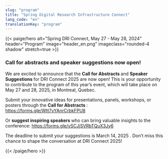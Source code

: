 ```yaml
---
slug: "program"
title: "Spring Digital Research Infrastructure Connect"
lang_code: "en"
translationKey: "program"
---
```


{{< paige/hero
    alt="Spring DRI Connect, May 27 - May 28, 2024"
    header="Program"
    image="header_en.png"
    imageclass="rounded-4 shadow"
    stretch=true >}}

  ### Call for abstracts and speaker suggestions now open! 

  We are excited to announce that the <strong> Call for Abstracts </strong> and <strong> Speaker Suggestions </strong>  for DRI Connect 2025 are now open! This is your opportunity to contribute to the program of this year’s event, which will take place on May 27 and 28, 2025, in Montreal, Quebec. 

  Submit your innovative ideas for presentations, panels, workshops, or posters through the <strong> Call for Abstracts </strong>  : https://forms.gle/Wtt7vYAnrCrbkFPU8  

  Or <strong> suggest inspiring speakers </strong>  who can bring valuable insights to the conference: https://forms.gle/vSCJjSVRbTQuX3Jy6  

  The deadline to submit your suggestions is </strong> March 14, 2025 </strong> . Don’t miss this chance to shape the conversation at DRI Connect 2025! 

{{< /paige/hero >}}


<!--

### Spring Digital Research Infrastructure Connect

The theme of the conference “Towards Integrated Solutions for Digital Research” was born out of a desire to craft a
program that keeps collaboration at its core and offers content that highlights innovative approaches and solutions to
breaking down silos and promoting synergy. Ultimately, our hope is that DRI Connect will contribute to a shared vision
that leverages the full potential of digital research infrastructure (DRI) in Canada.

#### DRI Connect Dinner and ACENET Celebration

We look forward to hosting DRI Connect guests for a celebratory dinner on May 27, 2024!

### Program

<div class="d-print-none">
  <p>
    You may <a target="_blank" href="https://calendar.google.com/calendar/u/0/embed?height=600&wkst=2&ctz=America/Halifax&bgcolor=%23d2ad29&mode=AGENDA&showNav=0&showDate=0&showCalendars=0&showTabs=0&showPrint=0&src=Y19iODhiMWY3MDlmYmIxZDQ2ZDEzZDE5NGE4MWI5MTk2MTNiN2JkMGFkZTY1NjMxMGEzZTkxOTJiYTBhNzIzZTAwQGdyb3VwLmNhbGVuZGFyLmdvb2dsZS5jb20&color=%23009688">view the program</a> or <a target="_blank" href="https://calendar.google.com/calendar/u/0/r?cid=c_b88b1f709fbb1d46d13d194a81b919613b7bd0ade656310a3e9192ba0a723e00@group.calendar.google.com">subscribe to it</a> with Google Calendar.
  </p>
  <button class="btn btn-link ps-0" onclick="expandAll(this)">
    <strong>Click here</strong> to expand all sections below and all session descriptions.
  </button>
</div>
<div class="alert alert-info" role="alert">
  All times below are listed in Atlantic Daylight Time (UTC-3)
</div>

<hr />

#### Day 0 - Preconference

<details>
  <summary class="h5">Sunday, May 26<small class="text-muted d-print-none"> (click to expand)</small></summary>
  <div class="container">
    <div class="row mt-2">
      <div class="col-3 col-sm-2 bg-primary text-white">Time</div>
      <div class="col-2 bg-primary text-white">Location</div>
      <div class="col bg-primary text-white">Description</div>
    </div>
    <div class="row my-3">
      <div class="col-3 col-sm-2 text-nowrap">
        6:00 PM
        <span class="d-inline d-lg-none"><br />↓<br /></span>
        <span class="d-none d-lg-inline"> - </span>
        9:30 PM
      </div>
      <div class="col-2 ">Pickford & Black, 1869 Upper Water Street</div>
      <div class="col">
        <details>
          <summary class="h6">"No Host" Gathering</summary>
          <ul>
            <li>Everyone welcome</li>
            <li>Folks responsible for own food and drink</li>
          </ul>
          <p>
            This casual get-together awaits you upon your arrival in Halifax and offers the opportunity to meet fellow attendees, catch up with people you haven’t seen for a while, and see colleagues in real life that you’ve only seen in small squares on a screen!
          </p>
        </details>
      </div>
    </div>
  </div>
</details>

<hr />

#### Day 1-2 - Conference

<details>
  <summary class="h5">
    Monday, May 27 <small class="text-muted d-print-none">(click to expand)</small>
  </summary>
  <div class="container">
    <div class="row mt-2">
      <div class="col-3 col-sm-2 bg-primary text-white">Time</div>
      <div class="col-2 bg-primary text-white">Room</div>
      <div class="col bg-primary text-white">Description<span class="d-print-none"> (<a class="text-underline" onclick="expand(this)">click here to expand all</a>)</span></div>
    </div>
    <div class="row my-3">
      <div class="col-3 col-sm-2 text-nowrap">8:00 AM<br/>(60 min.)</div>
      <div class="col-2">C3</div>
      <div class="col">
        <h6 class="fst-italic">Registration & Breakfast</h6>
      </div>
    </div>
    <div class="row my-3">
      <div class="col-3 col-sm-2 text-nowrap">9:00 AM<br />(30 min.)</div>
      <div class="col-2">C4</div>
      <div class="col">
        <details>
          <summary class="h6">Welcome Remarks</summary>
          <p>
            George Ross (CEO, Digital Research Alliance of Canada)
          </p>
          <p>
            With a career spanning over 37 years, George Ross has worked across numerous sectors including consulting,
            public service, international development, technology, research and more. George was also instrumental in
            establishing the organizational structure and building what is now the Alliance. Join George as he welcomes
            everyone to DRI Connect 2024 and shares some thoughts on the future of the Alliance.
          </p>
        </details>
      </div>
    </div>
    <div class="row my-3">
      <div class="col-3 col-sm-2 text-nowrap">9:30 AM<br />(60 min.)</div>
      <div class="col-2">C4</div>
      <div class="col">
        <details>
          <summary class="h6">Updates from Alliance RDM Network of Experts</summary>
          <p>
            Moderator Lee Wilson, Director Research Data Management, Digital Research Alliance of Canada
          </p>
          <p>
            Through a series of lightning talks, the Alliance Network of Experts will present on both current and
            future work. Time will be reserved for questions and open discussion.
          </p>
        </details>
      </div>
    </div>
    <div class="row my-3">
      <div class="col-3 col-sm-2 text-nowrap">10:30 AM<br />(30 min.)</div>
      <div class="col-2">C3</div>
      <div class="col">
        <h6 class="fst-italic">Break</h6>
      </div>
    </div>
    <div class="row my-3">
      <div class="col-3 col-sm-2 text-nowrap">11:00 AM<br />(45 min.)</div>
      <div class="col-2">C4</div>
      <div class="col">
        <details>
          <summary class="h6">Future Vision of DRI</summary>
          <p>
            Felipe Pérez-Jvostov, Senior Analyst (Community Engagement & Planning) Digital Research Alliance of Canada
          </p>
          <p>
            The Alliance is in the midst of submitting its vision for the future of DRI to Innovation, Science and
            Economic Development Canada (ISED) as part of its 5-year mandate renewal. This vision is data-centric,
            recognizing that data is not merely a byproduct of research but a national asset, and its value must be
            maximized for knowledge creation as well as economic and social impact. While challenging, this is an
            exciting opportunity for Canada to be a leader in the knowledge economy and leverage its expansive history
            of research excellence.
          </p>
        </details>
      </div>
    </div>
    <div class="row my-3" style="background-color: rgba(0,255,127,0.1)">
      <div class="col-3 col-sm-2 text-nowrap">11:45 AM<br />(45 min.)</div>
      <div class="col-2">C4</div>
      <div class="col">
        <details>
          <summary class="h6">Stream 1: Intro to High Performance Computing (HPC), Clusters, and Scheduling</summary>
          <p>
            Nathan Wielenga, Senior Middleware Developer, Digital Research Alliance of Canada<br />
            Kamil Marcinkowski, University of Alberta
          </p>
          <p>
            This brief, interactive overview is intended for techies new to HPC and non-techies confused by all the
            jargon.
          </p>
        </details>
      </div>
    </div>
    <div class="row my-3" style="background-color: rgba(0,127,255,0.1)">
      <div class="col-3 col-sm-2 text-nowrap">11:45 AM<br />(45 min.)</div>
      <div class="col-2">102</div>
      <div class="col">
        <details>
          <summary class="h6">Stream 2: At the Intersection of RDM and Generative AI</summary>
          <p>
            Alisa Rod, Research Data Management Specialist, McGill University<br />
            Sandy Hervieux, Head Librarian (Nahum Gelber Law Library), McGill University
          </p>
          <p>
            Can AI tools be used to write Data Management Plans, summarize funder
            requirements, or suggest file naming conventions and folder structures? Join
            Alisa and Sandy as they explore this topic, including how AI tools can be used to
            write conference abstracts, assist with data analysis, create data description
            documentation, and summarize metadata.
          </p>
        </details>
      </div>
    </div>
    <div class="row my-3" style="background-color: rgba(255,127,255,0.1)">
      <div class="col-3 col-sm-2 text-nowrap">11:45 AM<br />(45 min.)</div>
      <div class="col-2">103</div>
      <div class="col">
        <details>
          <summary class="h6">Stream 3: Seeking Balance within Canada’s Largest Research Cloud Environment</summary>
          <p>
            Jeff Albert, Manager and Architect of ARC Infrastructure, University of Victoria<br />
            Veronica Augustin, Research Project Manager, University of Victoria
          </p>
          <p>
            How does a highly effective ARC team balance the complexities of that environment against the priorities
            of operations and periodic major refreshes? Join Jeff and Veronica to find out more.
          </p>
        </details>
      </div>
    </div>
    <div class="row my-3">
      <div class="col-3 col-sm-2 text-nowrap">12:30 PM<br />(60 min.)</div>
      <div class="col-2">C5</div>
      <div class="col">
        <h6 class="fst-italic">Lunch</h6>
      </div>
    </div>
    <div class="row my-3">
      <div class="col-3 col-sm-2 text-nowrap">1:30 PM<br />(30 min.)</div>
      <div class="col-2">C4</div>
      <div class="col">
        <details>
          <summary class="h6">Keynote</summary>
          <p>
            Dr. John Archibald, Archibald Laboratory for Genome Biology at Dalhousie University
          </p>
          <p>
            Molecular biologist Dr. John Archibald is a world leader in the study of how microorganisms interact and
            exchange genes in nature. Dal’s newest Arthur B. McDonald Chair of Research Excellence, has more than 170
            publications that have been cited over 10,000 times, an extraordinary accomplishment for a scholar 20 years
            into his career. He is a Fellow of the American Academy of Microbiology, Director of the Institute for
            Comparative Genomics, and the author of two popular science books published by Oxford University Press.
          </p>
          <p>
            John will share the perspective of a researcher, including the challenges and opportunities at the
            interface of computers and biology.
          </p>
        </details>
      </div>
    </div>
    <div class="row my-3">
      <div class="col-3 col-sm-2 text-nowrap">2:00 PM<br />(60 min.)</div>
      <div class="col-2">C4</div>
      <div class="col">
        <details>
          <summary class="h6">Updates from ARC National Teams</summary>
          <p>
            Moderator Patrick Mann, Director Operations, Digital Research Alliance of Canada
          </p>
          <p>
            Through a series of lightning talks, National Teams will present on the progress of the last year and plans
            for the year ahead.
          </p>
        </details>
      </div>
    </div>
    <div class="row my-3">
      <div class="col-3 col-sm-2 text-nowrap">3:00 PM<br />(30 min.)</div>
      <div class="col-2">C5</div>
      <div class="col">
        <h6 class="fst-italic">Break</h6>
      </div>
    </div>
    <div class="row my-3">
      <div class="col-3 col-sm-2 text-nowrap">3:30 PM<br />(90 min.)</div>
      <div class="col-2">C4</div>
      <div class="col">
        <details>
          <summary class="h6">Five Researchers Walk Into a Bar</summary>
          <p>
            Join us for an engaging, interactive session where we explore the realities of our researchers as they
            navigate across the DRI landscape. We’ll begin with a vignette: fictitious, archetypical researchers come
            together to discuss how they use the tools and the “pain points” they experience. Then we’ll work together
            in smaller groups to discuss researchers’ challenges (both in-person and online). Our hope? That we come out
            of this collaborative session with a better collective understanding of each pillar (RDM, ARC, RS and
            cybersecurity) and that this serves as the foundation to build a culture that can deliver integrated
            solutions for digital research.
          </p>
        </details>
      </div>
    </div>
    <div class="row my-3">
      <div class="col-3 col-sm-2 text-nowrap">5:00 PM<br />(60 min.)</div>
      <div class="col-2"></div>
      <div class="col">
        <h6 class="fst-italic">No Programming</h6>
      </div>
    </div>
    <div class="row my-3">
      <div class="col-3 col-sm-2 text-nowrap">
        6:00 PM
        <span class="d-inline d-lg-none"><br />↓<br /></span>
        <span class="d-none d-lg-inline"> - </span>
        9:30 PM
      </div>
      <div class="col-2">Gahan House, 5239 Sackville Street</div>
      <div class="col">
        <details>
          <summary class="h6">DRI Social Connect</summary>
          <ul>
            <li>Everyone welcome, registration needed</li>
            <li>Food provided</li>
          </ul>
          <p>
            Join us at Gahan House for a dinner reception to celebrate ACENET’s 20th Anniversary. Enjoy an evening of
            delicious food, great company, and special musical guests.
          </p>
        </details>
      </div>
    </div>
  </div>
</details>

<details>
  <summary class="h5">
    Tuesday, May 28<small class="text-muted d-print-none"> (click to expand)</small>
  </summary>
  <div class="container">
    <div class="row mt-2">
      <div class="col-3 col-sm-2 bg-primary text-white">Time</div>
      <div class="col-2 bg-primary text-white">Room</div>
      <div class="col bg-primary text-white">Description<span class="d-print-none"> (<a class="text-underline text-white" onclick="expand(this)">click here to expand all</a>)</span></div>
    </div>
    <div class="row my-3">
      <div class="col-3 col-sm-2 text-nowrap">8:00 AM<br />(60 min.)</div>
      <div class="col-2">C3</div>
      <div class="col">
        <h6 class="fst-italic">Breakfast</h6>
      </div>
    </div>
    <div class="row my-3">
      <div class="col-3 col-sm-2 text-nowrap">9:00 AM<br />(15 min.)</div>
      <div class="col-2">C4</div>
      <div class="col">
        <details>
          <summary class="h6">Introducing CQORC: Calcul Québec's One Ring Coordinator</summary>
          <p>
            Maxime Boissonneault, Calcul Québec<br />
            Charles Coulombe, Calcul Québec
          </p>
          <p>
            What do you do when faced with the logistical hassle of running lots of training events? Automate! CQORC is
            a collection of tools that automates everything from creating EventBrite and Zoom events, to links to
            surveys and new Slack channels.
          </p>
        </details>
      </div>
    </div>
    <div class="row my-3">
      <div class="col-3 col-sm-2 text-nowrap">9:15 AM<br />(15 min.)</div>
      <div class="col-2">C4</div>
      <div class="col">
        <details>
          <summary class="h6">The National Training Coordination Council</summary>
          <p>
            Ramses Van zon, Chair, National Training Coordination Council
          </p>
          <p>
            Learn all about the newly formed National Training Coordination Council, including its purpose, goals
            and where we stand nationally in training.
          </p>
        </details>
      </div>
    </div>
    <div class="row my-3">
      <div class="col-3 col-sm-2 text-nowrap">9:30 AM<br />(15 min.)</div>
      <div class="col-2">C4</div>
      <div class="col">
        <details>
          <summary class="h6">The Search for ACENET's Training Portal</summary>
          <p>
            Grace Fishbein, Training Coordinator, ACENET
          </p>
          <p>
            Grace shares the lessons learned from a multi-year search for ACENET’s training portal. From determining
            needs to landing on the project they now have, with some detours along the way.
          </p>
        </details>
      </div>
    </div>
    <div class="row my-3">
      <div class="col-3 col-sm-2 text-nowrap">9:45 AM<br />(45 min.)</div>
      <div class="col-2">C4</div>
      <div class="col">
        <details>
          <summary class="h6">Panel: Training across DRI</summary>
          <p>
            Moderator: Catherine Di Vita, Training Coordinator, Digital Research Alliance of Canada<br />
            Panelists:<br />
            Marie-Hélène Burle, Research Solutions Specialist at Simon Fraser University<br />
            Nick Rochlin, RDM Specialist with University of British Columbia Advanced Research Computing<br />
            Ryan McRonald, Arbutus Cybersecurity Analyst at the University of Victoria<br />
            Grace Fishbein, Training Coordinator, ACENET
          </p>
          <p>
            Join Marie-Hélène, Nick, Ryan, and Grace as they discuss collaborative strategies and operational synergies in DRI
            training. Together, they will uncover shared challenges, identify opportunities, and explore the possibility
            of a unified approach to training.
          </p>
        </details>
      </div>
    </div>
    <div class="row my-3">
      <div class="col-3 col-sm-2 text-nowrap">10:30 AM<br />(30 min.)</div>
      <div class="col-2">C5</div>
      <div class="col">
        <h6 class="fst-italic">Break</h6>
      </div>
    </div>
    <div style="background-color: rgba(0,255,127,0.1)">
      <div class="row my-3">
        <div class="col-3 col-sm-2 text-nowrap">11:00 AM<br />(30 min.)</div>
        <div class="col-2">C4</div>
        <div class="col">
          <details>
            <summary class="h6">Stream 1: Six Years Later, is the Castle Still Magic?</summary>
            <p>
              Félix-Antoine Fortin, Director of Software Development, Calcul Québec
            </p>
            <p>
              During TECC 2018, Félix-Antoine presented the idea of using the cloud to create a Slurm cluster with
              Terraform. Join Félix-Antoine as he shares the evolution of Magic Castle over the past 6 years, its current
              state and the road ahead. Everyone will benefit from attending: from people who have no idea what Magic
              Castle is to experts.
            </p>
          </details>
        </div>
      </div>
      <div class="row my-3">
        <div class="col-3 col-sm-2 text-nowrap">11:30 AM<br />(15 min.)</div>
        <div class="col-2">C4</div>
        <div class="col">
          <details>
            <summary class="h6">Stream 1: Magic Castle Speed: the Canary in the Mine</summary>
            <p>
              Étienne Dubeau, Calcul Québec
            </p>
            <p>
              Like a canary in a coal mine, Magic Castle users have been alerting cloud administrators of potential
              performance issues. A small group of developers came up with a solution — Project Magic Castle Speed —
              designed to detect qualitative performance issues on the community cloud before they get reported by users.
            </p>
          </details>
        </div>
      </div>
      <div class="row my-3">
        <div class="col-3 col-sm-2 text-nowrap">11:45 AM<br />(45 min.)</div>
        <div class="col-2">C4</div>
        <div class="col">
          <details>
            <summary class="h6">Stream 1: Magic Castle: A Journey into Non-Traditional Use Cases</summary>
            <p>
              Maxime Boissonneault, Calcul Québec
            </p>
            <p>
              Join Maxime as he describes how the Research Support National Team (RSNT) dealt with advanced use cases,
              including how they used Magic Castle to replace a build node with a full-fledged cluster in the cloud (with
              Slurm, MFA and JupyterHub).
            </p>
          </details>
        </div>
      </div>
    </div>
    <div style="background-color: rgba(0,127,255,0.1)">
      <div class="row my-3">
        <div class="col-3 col-sm-2 text-nowrap">11:00 AM<br />(45 min.)</div>
        <div class="col-2">102</div>
        <div class="col">
          <details>
            <summary class="h6">Stream 2: Security Operations Data Collection</summary>
            <p>
              Darcy Hodgson, Senior Systems Analyst (Cybersecurity) and Zolboo Erdenebaatar, Cybersecurity Data Analyst
              Digital Research Alliance of Canada
            </p>
            <p>
              Join Darcy and Zolboo as they discuss how we get data from endpoints to the opensearch clusters, and most
              importantly, what we do with the data from there. With a focus on security operations architecture and data
              flows, this talk will also include information about the work being done to find threats using machine
              learning.
            </p>
          </details>
        </div>
      </div>
      <div class="row my-3">
        <div class="col-3 col-sm-2 text-nowrap">11:45 AM<br />(45 min.)</div>
        <div class="col-2">102</div>
        <div class="col">
          <details>
            <summary class="h6">Stream 2: Network Observability at 100 Gb/s</summary>
            <p>
              Ryan McRonald, University of Victoria (Arbutus site)
            </p>
            <p>
              Why monitor network traffic? Why is monitoring difficult at 100 Gb/s? How do we capture network data? What do
              we do with all that data? What is next for network observability? Join Ryan for all the answers to these
              questions and more.
            </p>
          </details>
        </div>
      </div>
    </div>
    <div style="background-color: rgba(255,127,255,0.1)">
      <div class="row my-3">
        <div class="col-3 col-sm-2 text-nowrap">11:00 AM<br />(15 min.)</div>
        <div class="col-2">103</div>
        <div class="col">
          <details>
            <summary class="h6">Stream 3: Overview of the World Data System</summary>
            <p>
              Reyna Jenkyns, Associate Director, World Data System
            </p>
            <p>
              Join Reyna as she provides a brief overview of World Data System (WDS), data repository certifications and
              attributes. WDS is an affiliate member of the International Science Council and is hosted by Ocean Networks
              Canada at the University of Victoria.
            </p>
          </details>
        </div>
      </div>
      <div class="row my-3">
        <div class="col-3 col-sm-2 text-nowrap">11:15 AM<br />(30 min.)</div>
        <div class="col-2">103</div>
        <div class="col">
          <details>
            <summary class="h6">
              Stream 3: Persistent IDentifiers (PIDs) - What are they and why do they matter?
            </summary>
            <p>
              John Aspler, Canadian Research Knowledge Network (CRKN)
            </p>
            <p>
              As digital research infrastructure matures in Canada, PIDs have become an increasingly important component.
              Join John as he explains how PIDs can enable software systems to effectively exchange information, making
              them more interoperable. John will also unpack how PIDs hold the promise of significant cost and time
              savings for scholars and institutions, and at the same time, require significant investment and uptake.
            </p>
          </details>
        </div>
      </div>
      <div class="row my-3">
        <div class="col-3 col-sm-2 text-nowrap">11:45 AM<br />(45 min.)</div>
        <div class="col-2">103</div>
        <div class="col">
          <details>
            <summary class="h6">Stream 3: Supporting Research with Data Management Plans & DMP Assistant!</summary>
            <p>
              James Doiron, Research Data Management Strategies Director, University of Alberta Library Co-chair,
              Alliance Data Management Planning Expert Group (DMPEG)<br />
              Luc Letarte, CIPP-C, CC, Sensitive Research Specialist, Advanced Research Computing,
              University of British Columbia
            </p>
            <p>
              This session will provide participants with information, guidance, and resources for supporting research
              through the development and implementation of data management plans (DMPs). Topics covered include the
              importance and benefits of DMPs, how they intersect with and support cybersecurity, and evolving
              requirements relating to the Tri-Agency research data management (RDM) policy. Specific focus will be
              given to the Digital Research Alliance of Canada DMP Assistant platform that is hosted nationally at the
              University of Alberta Library, along with a new DMP template developed by the Alliance’s DMP Expert Group
              (DMPEG). This new template is targeted specifically to support researchers in meeting DMP requirements at
              the funding opportunity application stage. Additional information relating to an accompanying assessment
              rubric that is currently in development will be shared. Time will be reserved for questions and
              discussion.
            </p>
          </details>
        </div>
      </div>
    </div>
    <div class="row my-3">
      <div class="col-3 col-sm-2 text-nowrap">12:30 PM<br />(60 min.)</div>
      <div class="col-2">C5</div>
      <div class="col">
        <h6 class="fst-italic">Lunch</h6>
      </div>
    </div>
    <div class="row my-3">
      <div class="col-3 col-sm-2 text-nowrap">1:30 PM<br />(30 min.)</div>
      <div class="col-2">C4</div>
      <div class="col">
        <details>
          <summary class="h6">Keynote: Entering a New, Data-Driven Era for Precision Cosmology: Is Machine Learning Going to Transform Our Understanding of the Universe?</summary>
          <p>
            Dr. Laurence Perreault Levasseur<br />
            Canada Research Chair in Computational Cosmology and Artificial Intelligence
          </p>
          <p>
            Laurence Perreault Levasseur is an assistant professor at the University of Montréal and an Associate Member
            of Mila, where she conducts research in the development and application of machine learning methods to
            cosmology. She is also a Visiting Scholar at the Flatiron Institute in New York City. Prior to that, she was
            a Flatiron research fellow at the Center for Computational Astrophysics in the Flatiron Institute and a
            KIPAC postdoctoral fellow at Stanford University. Laurence completed her PhD degree at the University of
            Cambridge, where she worked on applications of open effective field theory methods to the formalism of
            inflation. She received her B.Sc. and M.Sc. degrees from McGill University.
          </p>
        </details>
      </div>
    </div>
    <div style="background-color: rgba(0,255,127,0.1)">
      <div class="row my-3">
        <div class="col-3 col-sm-2 text-nowrap">2:00 PM<br />(15 min.)</div>
        <div class="col-2">C4</div>
        <div class="col">
          <details>
            <summary class="h6">Stream 1: Horizon EU Funds</summary>
            <p>
              Jonathan England, OpenAIRE
            </p>
            <p>
              Horizon EU funds are now available to Canadians. What does this mean for data infrastructures to support
              funding requirements for awardees, and what types of funds are there for us to receive funds for our work?
            </p>
          </details>
        </div>
      </div>
      <div class="row my-3">
        <div class="col-3 col-sm-2 text-nowrap">2:15 PM<br />(45 min.)</div>
        <div class="col-2">C4</div>
        <div class="col">
          <details>
            <summary class="h6">Stream 1: Documentation Best Practices</summary>
            <p>Kaitlin Newson and Meghan Landry, ACENET</p>
            <p>
              Join Kaitlin and Meghan as they cover best practices, writing for novice and non-technical users,
              formatting, and accessibility. They’ll draw from Alliance docs examples and provide a session with general
              appeal to anyone interested in improving their technical writing skills: in Alliance docs, RDM platforms,
              software, & cybersecurity.
            </p>
          </details>
        </div>
      </div>
    </div>
    <div style="background-color: rgba(0,127,255,0.1)">
      <div class="row my-3">
        <div class="col-3 col-sm-2 text-nowrap">2:00 PM<br />(15 min.)</div>
        <div class="col-2">102</div>
        <div class="col">
          <details>
            <summary class="h6">Stream 2: Update on the UseGalaxy Canada Project</summary>
            <p>Carol Gauthier, Université de Sherbrooke</p>
            <p>
              Join Carol for a brief update on UseGalaxy Canada (usegalaxy.ca): the platform, its status and usage, and
              the roadmap ahead.
            </p>
          </details>
        </div>
      </div>
      <div class="row my-3">
        <div class="col-3 col-sm-2 text-nowrap">2:15 PM<br />(30 min.)</div>
        <div class="col-2">102</div>
        <div class="col">
          <details>
            <summary class="h6">Stream 2: Hitchhiker’s Guide to Research Software</summary>
            <p>Félix-Antoine Fortin, Director of Software Development, Calcul Québec</p>
            <p>
              Come explore the universe of research software with Félix-Antoine! You’ll learn about the range of people
              building software (from researchers building their own data analytics pipelines to software engineers
              building main systems), discover best practices in the community, and realize that yes indeed, the answer to
              everything is 42.
            </p>
          </details>
        </div>
      </div>
      <div class="row my-3">
        <div class="col-3 col-sm-2 text-nowrap">2:45 PM<br />(15 min.)</div>
        <div class="col-2">102</div>
        <div class="col">
          <details>
            <summary class="h6">Stream 2: All for One, and One for All</summary>
            <p>
              Lucas Nogueira, AI & Machine Learning Analyst, Calcul Québec and McGill University
            </p>
            <p>
              In this short, engaging talk Lucas describes how Calcul Québec provides additional self-serve options,
              education on efficient coding, and HPC cluster-specific documentation for users of their services
              for AI modelling. The result? Everyone’s use and management of the services improves.
            </p>
          </details>
        </div>
      </div>
    </div>
    <div style="background-color: rgba(255,127,255,0.1)">
      <div class="row my-3">
        <div class="col-3 col-sm-2 text-nowrap">2:00 PM<br />(30 min.)</div>
        <div class="col-2">103</div>
        <div class="col">
          <details>
            <summary class="h6">Stream 3: Domain Specific Sub-clouds within the Alliance Cloud</summary>
            <p>
              JJ Kavelaars and John Ouellette, National Research Council of Canada
            </p>
            <p>
              CANFAR provides a domain specific cloud within the Alliance cloud infrastructure. What other domain
              specific clouds are operating within the Alliance?  What common processes are they using? Do these clouds
              burst and share capacity?  Join JJ and John as they explore these questions and more.
            </p>
          </details>
        </div>
      </div>
      <div class="row my-3">
        <div class="col-3 col-sm-2 text-nowrap">2:30 PM<br />(30 min.)</div>
        <div class="col-2">103</div>
        <div class="col">
          <details>
            <summary class="h6">Stream 3: Transition from OpenPBS to Slurm … Comparison of the Schedulers</summary>
            <p>
              Roman Baranowski, University of British Columbia
            </p>
            <p>
              Join Roman as he details the process of transitioning from OpenPBS to Slurm and offers a comparative view of
              the two schedulers.
            </p>
          </details>
        </div>
      </div>
    </div>
    <div class="row my-3">
      <div class="col-3 col-sm-2 text-nowrap">3:00 PM<br />(30 min.)</div>
      <div class="col-2">C5</div>
      <div class="col">
        <h6 class="fst-italic">Break</h6>
      </div>
    </div>
    <div class="row my-3">
      <div class="col-3 col-sm-2 text-nowrap">3:30 PM<br />(30 min.)</div>
      <div class="col-2">C4</div>
      <div class="col">
        <details>
          <summary class="h6">Proposed Digital Research Infrastructure Operational Organization Model</summary>
          <p>
            Brock Kahanyshyn, VP, Operations and Security, Digital Research Alliance of Canada
          </p>
          <p>
            What’s next? And how do we get there? Join Brock as he outlines the roadmap for DRI operations.
          </p>
        </details>
      </div>
    </div>
    <div class="row my-3">
      <div class="col-3 col-sm-2 text-nowrap">4:00 PM<br />(30 min.)</div>
      <div class="col-2">C4</div>
      <div class="col">
        <details>
          <summary class="h6">Approaches to Sensitive Data across the DRI Landscape</summary>
          <p>
            Victoria Smith, Data Governance & Ethics Lead, Digital Research Alliance of Canada
          </p>
          <p>
            Let’s explore challenges in supporting research involving sensitive data, and then let’s explore
            potential solutions grounded in bringing DRI pillars together.
          </p>
        </details>
      </div>
    </div>
    <div class="row my-3">
      <div class="col-3 col-sm-2 text-nowrap">4:30 PM<br />(30 min.)</div>
      <div class="col-2">C4</div>
      <div class="col">
        <details>
          <summary class="h6">Closing Remarks</summary>
          <p>
            Mark Leggott, Director National & International Relations, Digital Research Alliance of Canada
          </p>
          <p>
            Mark has over 30 years of experience in the higher education sector, as well as experience in the private
            and non-profit sectors. He has long been involved in a range of international initiatives, including those
            promoting the adoption of open science and open source as a way to stimulate discovery and innovation.
          </p>
          <p>
            Prior to assuming his position at the Alliance, Mark was Executive Director of Research Data Canada, a role
            which facilitated the adoption of best practices by stakeholders in Canada’s research data management
            community, and provided an intersection with the international RDM community. He was also previously the
            Manager of CANARIE’s RDM Program, University Librarian at the University of PEI, and President of Discovery
            Garden Inc.
          </p>
        </details>
      </div>
    </div>
    <div class="row my-3">
      <div class="col-3 col-sm-2 text-nowrap">5:00 PM</div>
      <div class="col-2"></div>
      <div class="col">
        <h6 class="fst-italic">Event Ends</h6>
      </div>
    </div>
  </div>
</details>

<script>
  function expandAll(text_button) {
    let all_details = document.getElementsByTagName("details");
    for (let details of all_details) {
      details.setAttribute("open", "")
    }
    text_button.onclick = function() { collapseAll(text_button); }
  }
  function collapseAll(text_button) {
    let all_details = document.getElementsByTagName("details");
    for (let details of all_details) {
      details.removeAttribute("open")
    }
    text_button.onclick = function() { expandAll(text_button); }
  }
  function expand(header) {
    let all_details = header.parentNode.parentNode.parentNode.parentNode.getElementsByTagName("details")
    for (let details of all_details) {
      details.setAttribute("open", "")
    }
    header.text = "click here to close all";
    header.onclick = function() { collapse(header); }
  }
  function collapse(header) {
    let all_details = header.parentNode.parentNode.parentNode.parentNode.getElementsByTagName("details")
    for (let details of all_details) {
      details.removeAttribute("open")
    }
    header.text = "click here to expand all";
    header.onclick = function() { expand(header); }
  }
</script>

-->
